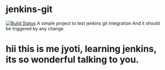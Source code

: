 # jenkins-git
[![Build Status](http://localhost:8080/buildStatus/icon?job=jenkins-git&build=8)](http://localhost:8080/job/jenkins-git/8/)
A simple project to test jenkins git integration
And it should be triggered by any change
# hii this is me jyoti, learning jenkins, its so wonderful talking to you.
